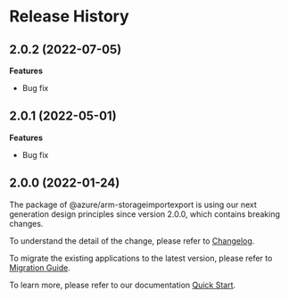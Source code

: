 # Release History

## 2.0.2 (2022-07-05)

**Features**

  - Bug fix

## 2.0.1 (2022-05-01)

**Features**

  - Bug fix

## 2.0.0 (2022-01-24)

The package of @azure/arm-storageimportexport is using our next generation design principles since version 2.0.0, which contains breaking changes.

To understand the detail of the change, please refer to [Changelog](https://aka.ms/js-track2-changelog).

To migrate the existing applications to the latest version, please refer to [Migration Guide](https://aka.ms/js-track2-migration-guide).

To learn more, please refer to our documentation [Quick Start](https://aka.ms/js-track2-quickstart).
